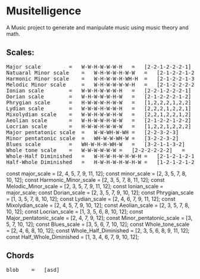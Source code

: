 # Musitelligence

A Music project to generate and manipulate music using music theory and math.

## Scales:

<pre>
Major scale 		= 	W-W-H-W-W-W-H	=	[2-2-1-2-2-2-1]	=	[2, 4, 5, 7, 9, 11, 12]
Natuaral Minor scale 	= 	W-H-W-W-H-W-W	=	[2-1-2-2-1-2-2]		=	[2, 3, 5, 7, 8, 10, 12]	
Harmonic Minor scale 	= 	W-H-W-W-H-WH-H  =	[2-1-2-2-1-3-1] 	=   [2, 3, 5, 7, 8, 11, 12]
Melodic Minor scale 	= 	W-H-W-W-W-W-H 	=	[2-1-2-2-2-2-1] =   [2, 3, 5, 7, 9, 11, 12]
Ionian scale 		= 	W-W-H-W-W-W-H 	=	[2-2-1-2-2-2-1] =   [2, 4, 5, 7, 9, 11, 12]
Dorian scale 		=	W-H-W-W-W-H-W 	=	[2-1-2-2-2-1-2] =   [2, 3, 5, 7, 9, 10, 12]
Phrygian scale 		= 	H-W-W-W-H-W-W 	=	[1,2,2,2,1,2,2] =   [1, 3, 5, 7, 8, 10, 12]
Lydian scale 		= 	W-W-W-H-W-W-H 	=	[2,2,2,1,2,2,1] =   [2, 4, 6, 7, 9, 11, 12]
Mixolydian scale 	= 	W-W-H-W-W-H-W	=	[2,2,1,2,2,1,2] =   [2, 4, 5, 7, 9, 10, 12]
Aeolian scale 		= 	W-H-W-W-H-W-W	=	[2-1-2-2-1-2-2] =   [2, 3, 5, 7, 8, 10, 12]
Locrian scale 		= 	H-W-W-H-W-W-W	=	[1,2,2,1,2,2,2] =   [1, 3, 5, 6, 8, 10, 12]
Major pentatonic scale  = 	W-W-WH-W-WH	=	[2-2-3-2-3] 	=   [2, 4, 7, 9, 12]
Minor pentatonic scale 	= 	WH-W-W-WH-W	=	[3-2-2-3-2] 	=   [3, 5, 7, 10, 12]
Blues scale 		=	WH-W-H-H-WH-W	=	[3-2-1-1-3-2]   =   [3, 5, 6, 7, 10, 12]
Whole tone scale 	=	W-W-W-W-W-W	=	[2-2-2-2-2-2]   =   [2, 4, 6, 8, 10, 12]
Whole-Half Diminished	=	W-H-W-H-W-H-W-H	=	[2-1-2-1-2-1-2-1]   =   [2, 3, 5, 6, 8, 9, 11, 12]
Half-Whole Diminished	=	H-W-H-W-H-W-H-W	=	[1-2-1-2-1-2-1-2]   =   [1, 3, 4, 6, 7, 9, 10, 12]
</pre>

const major_scale = [2, 4, 5, 7, 9, 11, 12];
const minor_scale = [2, 3, 5, 7, 8, 10, 12];
const Harmonic_Minor_scale = [2, 3, 5, 7, 8, 11, 12];
const Melodic_Minor_scale = [2, 3, 5, 7, 9, 11, 12];
const Ionian_scale = major_scale;
const Dorian_scale = [2, 3, 5, 7, 9, 10, 12];
const Phrygian_scale = [1, 3, 5, 7, 8, 10, 12];
const Lydian_scale = [2, 4, 6, 7, 9, 11, 12];
const Mixolydian_scale = [2, 4, 5, 7, 9, 10, 12];
const Aeolian_scale = [2, 3, 5, 7, 8, 10, 12];
const Locrian_scale = [1, 3, 5, 6, 8, 10, 12];
const Major_pentatonic_scale = [2, 4, 7, 9, 12];
const Minor_pentatonic_scale = [3, 5, 7, 10, 12];
const Blues_scale = [3, 5, 6, 7, 10, 12];
const Whole_tone_scale = [2, 4, 6, 8, 10, 12];
const Whole_Half_Diminished = [2, 3, 5, 6, 8, 9, 11, 12];
const Half_Whole_Diminished = [1, 3, 4, 6, 7, 9, 10, 12];
## Chords

<pre>
blob 	= 	[asd]
</pre>
